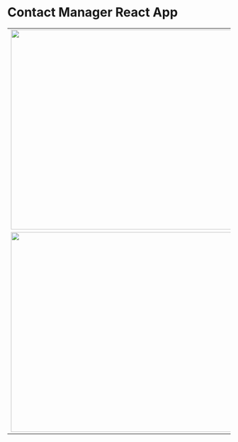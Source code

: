 # Contact Manager React App
<table>
  <tr>
    <td><image src="images/1.png" height="450" width="800"></td>
  </tr>
  <tr>
    <td><image src="images/2.png" height="450" width="800"></td>
  </tr>
</table>
